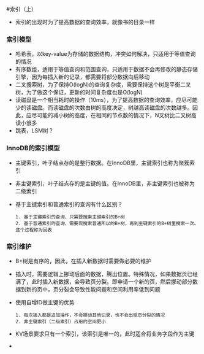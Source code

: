 #索引（上）

- 索引的出现时为了提高数据的查询效率，就像书的目录一样

### 索引模型

- 哈希表，以key-value为存储的数据结构，冲突如何解决，只适用于等值查询的情况
- 有序数组，适用于等值查询和范围查询，只适用于数据不会再修改的静态存储引擎，因为每插入新的记录，都需要将部分数据向后移动
- 二叉搜索树，为了保持O(logN)的查询复杂度，需要保持这个树是平衡二叉树，为了做这个保证，更新的时间复杂度也是O(logN)
- 读磁盘是一个相当耗时的操作（10ms），为了提高数据的查询效率，应尽可能少的读磁盘。而读磁盘的次数由树的高度决定，树越高读磁盘的次数越多。因此，应尽可能的减小树的高度，在相同的节点数的情况下，N叉树比二叉树高读小很多
- 跳表，LSM树？

### InnoDB的索引模型

- 主键索引，叶子结点存的是整行数据。在InnoDB里，主键索引也称为聚簇索引

- 非主键索引，叶子结点存的是主键的值。在InnoDB里，非主键索引也被称为二级索引

- 基于主键索引和普通索引的查询有什么区别？

  ```
  1. 基于主键索引的查询，只需要搜索主键索引的B+树
  2. 基于普通索引的查询，需要现搜索普通所以的B+树，再到主键索引的B+树里搜索一次。这个过程称为回表
  ```

### 索引维护

- B+树是有序的，因此，在插入新数据时需要做必要的维护

- 插入时，需要逻辑上挪动后面的数据，腾出位置。特殊情况，如果数据页已经满了，此时插入新数据，会导致页分裂。即申请一个新的页，然后挪动部分数据到新的页中，页分裂会导致性能问题和空间利用率低到问题

- 使用自增ID做主键的优势

  ```
  1. 每次插入都是追加操作，不会挪动其他记录，也不会出现页分裂的情况
  2. 非主键索引（二级索引）占用的空间更小
  ```

- KV场景要求只有一个索引，该索引是唯一的，此时适合将业务字段作为主键
- 